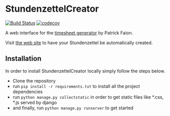 # StundenzettelCreator

[![Build Status](https://travis-ci.org/DerGut/StundenzettelCreator.svg?branch=master)](https://travis-ci.org/DerGut/StundenzettelCreator) [![codecov](https://codecov.io/gh/DerGut/StundenzettelCreator/branch/master/graph/badge.svg)](https://codecov.io/gh/DerGut/StundenzettelCreator)

A web interface for the [timesheet generator](https://github.com/pfaion/timesheet_generator) by Patrick Faion.

Visit [the web site](https://quiet-shore-44830.herokuapp.com) to have your Stundenzettel be automatically created.

## Installation
In order to install StundenzettelCreator locally simply follow the steps below.
- Clone the repository
- run `pip install -r requirements.txt` to install all the project dependencies
- run `python manage.py collectstatic` in order to get static files like *.css, *.js served by django
- and finally, run `python manage.py runserver` to get started
